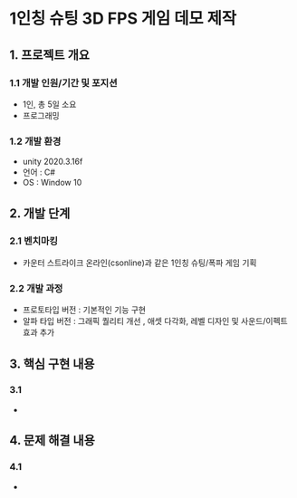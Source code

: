 # 1인칭 슈팅 3D FPS 게임 데모 제작
## 1. 프로젝트 개요
### 1.1 개발 인원/기간 및 포지션
- 1인, 총 5일 소요
- 프로그래밍
### 1.2 개발 환경
- unity 2020.3.16f
- 언어 : C#
- OS : Window 10			
## 2. 개발 단계
### 2.1 벤치마킹
- 카운터 스트라이크 온라인(csonline)과 같은 1인칭 슈팅/폭파 게임 기획 
### 2.2 개발 과정
 - 프로토타입 버전 : 기본적인 기능 구현
 - 알파 타입 버전 : 그래픽 퀄리티 개선 , 애셋 다각화, 레벨 디자인 및 사운드/이펙트 효과 추가
## 3. 핵심 구현 내용 
### 3.1 
- 
## 4. 문제 해결 내용
### 4.1 
- 
